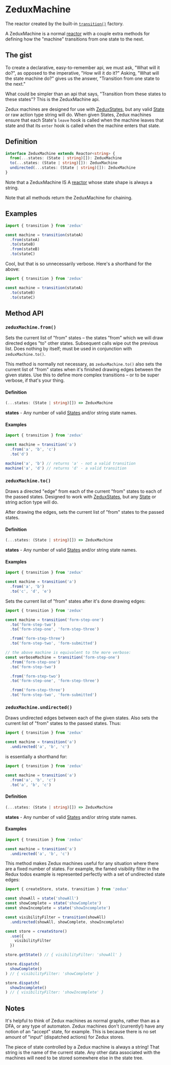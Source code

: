 # ZeduxMachine

The reactor created by the built-in [`transition()`](/docs/api/transition.md) factory.

A ZeduxMachine is a normal [reactor](/docs/types/Reactor.md) with a couple extra methods for defining how the "machine" transitions from one state to the next.

## The gist

To create a declarative, easy-to-remember api, we must ask, "What will it do?", as opposed to the imperative, "How will it do it?" Asking, "What will the state machine do?" gives us the answer, "Transition from one state to the next."

What could be simpler than an api that says, "Transition from these states to these states"? This is the ZeduxMachine api.

Zedux machines are designed for use with [ZeduxStates](/docs/api/ZeduxState.md), but any valid [State](/docs/types/State.md) or raw action type string will do. When given States, Zedux machines ensure that each State's `leave` hook is called when the machine leaves that state and that its `enter` hook is called when the machine enters that state.

## Definition

```typescript
interface ZeduxMachine extends Reactor<string> {
  from(...states: (State | string)[]): ZeduxMachine
  to(...states: (State | string)[]): ZeduxMachine
  undirected(...states: (State | string)[]): ZeduxMachine
}
```

Note that a ZeduxMachine IS A [reactor](/docs/types/Reactor.md) whose state shape is always a string.

Note that all methods return the ZeduxMachine for chaining.

## Examples

```javascript
import { transition } from 'zedux'

const machine = transition(stateA)
  .from(stateA)
  .to(stateB)
  .from(stateB)
  .to(stateC)
```

Cool, but that is so unnecessarily verbose. Here's a shorthand for the above:

```javascript
import { transition } from 'zedux'

const machine = transition(stateA)
  .to(stateB)
  .to(stateC)
```

## Method API

### `zeduxMachine.from()`

Sets the current list of "from" states &ndash; the states "from" which we will draw directed edges "to" other states. Subsequent calls wipe out the previous list. Does nothing by itself; must be used in conjunction with `zeduxMachine.to()`.

This method is normally not necessary, as `zeduxMachine.to()` also sets the current list of "from" states when it's finished drawing edges between the given states. Use this to define more complex transitions &ndash; or to be super verbose, if that's your thing.

#### Definition

```typescript
(...states: (State | string)[]) => ZeduxMachine
```

**states** - Any number of valid [States](/docs/types/State.md) and/or string state names.

#### Examples

```javascript
import { transition } from 'zedux'

const machine = transition('a')
  .from('a', 'b', 'c')
  .to('d')

machine('a', 'b') // returns 'a' - not a valid transition
machine('a', 'd') // returns 'd' - a valid transition
```

### `zeduxMachine.to()`

Draws a directed "edge" from each of the current "from" states to each of the passed states. Designed to work with [ZeduxStates](/docs/api/ZeduxState.md), but any [State](/docs/types/State.md) or string action type will do.

After drawing the edges, sets the current list of "from" states to the passed states.

#### Definition

```typescript
(...states: (State | string)[]) => ZeduxMachine
```

**states** - Any number of valid [States](/docs/types/State.md) and/or string state names.

#### Examples

```javascript
import { transition } from 'zedux'

const machine = transition('a')
  .from('a', 'b')
  .to('c', 'd', 'e')
```

Sets the current list of "from" states after it's done drawing edges:

```javascript
import { transition } from 'zedux'

const machine = transition('form-step-one')
  .to('form-step-two')
  .to('form-step-one', 'form-step-three')

  .from('form-step-three')
  .to('form-step-two', 'form-submitted')

// the above machine is equivalent to the more verbose:
const verboseMachine = transition('form-step-one')
  .from('form-step-one')
  .to('form-step-two')

  .from('form-step-two')
  .to('form-step-one', 'form-step-three')

  .from('form-step-three')
  .to('form-step-two', 'form-submitted')
```

### `zeduxMachine.undirected()`

Draws undirected edges between each of the given states. Also sets the current list of "from" states to the passed states. Thus:

```javascript
import { transition } from 'zedux'

const machine = transition('a')
  .undirected('a', 'b', 'c')
```

is essentially a shorthand for:

```javascript
import { transition } from 'zedux'

const machine = transition('a')
  .from('a', 'b', 'c')
  .to('a', 'b', 'c')
```

#### Definition

```typescript
(...states: (State | string)[]) => ZeduxMachine
```

**states** - Any number of valid [States](/docs/types/State.md) and/or string state names.

#### Examples

```javascript
import { transition } from 'zedux'

const machine = transition('a')
  .undirected('a', 'b', 'c')
```

This method makes Zedux machines useful for any situation where there are a fixed number of states. For example, the famed visibility filter in the Redux todos example is represented perfectly with a set of undirected state edges:

```javascript
import { createStore, state, transition } from 'zedux'

const showAll = state('showAll')
const showComplete = state('showComplete')
const showIncomplete = state('showIncomplete')

const visibilityFilter = transition(showAll)
  .undirected(showAll, showComplete, showIncomplete)

const store = createStore()
  .use({
    visibilityFilter
  })

store.getState() // { visibilityFilter: 'showAll' }

store.dispatch(
  showComplete()
) // { visibilityFilter: 'showComplete' }

store.dispatch(
  showIncomplete()
) // { visibilityFilter: 'showIncomplete' }
```

## Notes

It's helpful to think of Zedux machines as normal graphs, rather than as a DFA, or any type of automaton. Zedux machines don't (currently!) have any notion of an "accept" state, for example. This is because there is no set amount of "input" (dispatched actions) for Zedux stores.

The piece of state controlled by a Zedux machine is always a string! That string is the name of the current state. Any other data associated with the machines will need to be stored somewhere else in the state tree.
